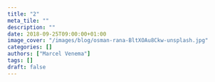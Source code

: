 ```yaml
---
title: "2"
meta_tile: ""
description: ""
date: 2018-09-25T09:00:00+01:00
image_cover: "/images/blog/osman-rana-BltXOAu8Ckw-unsplash.jpg"
categories: []
authors: ["Marcel Venema"] 
tags: []
draft: false
---
```

